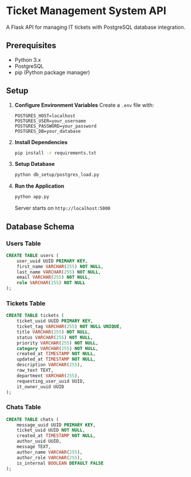# Ticket Management System API

A Flask API for managing IT tickets with PostgreSQL database integration.

## Prerequisites

- Python 3.x
- PostgreSQL
- pip (Python package manager)

## Setup

1. **Configure Environment Variables**
   Create a `.env` file with:
   ```
   POSTGRES_HOST=localhost
   POSTGRES_USER=your_username
   POSTGRES_PASSWORD=your_password
   POSTGRES_DB=your_database
   ```

2. **Install Dependencies**
   ```bash
   pip install -r requirements.txt
   ```

3. **Setup Database**
   ```bash
   python db_setup/postgres_load.py
   ```

4. **Run the Application**
   ```bash
   python app.py
   ```
   Server starts on `http://localhost:5000`

## Database Schema

### Users Table
```sql
CREATE TABLE users (
    user_uuid UUID PRIMARY KEY,
    first_name VARCHAR(255) NOT NULL,
    last_name VARCHAR(255) NOT NULL,
    email VARCHAR(255) NOT NULL,
    role VARCHAR(255) NOT NULL
);
```

### Tickets Table
```sql
CREATE TABLE tickets (
    ticket_uuid UUID PRIMARY KEY,
    ticket_tag VARCHAR(255) NOT NULL UNIQUE,
    title VARCHAR(255) NOT NULL,
    status VARCHAR(255) NOT NULL,
    priority VARCHAR(255) NOT NULL,
    category VARCHAR(255) NOT NULL,
    created_at TIMESTAMP NOT NULL,
    updated_at TIMESTAMP NOT NULL,
    description VARCHAR(255),
    raw_text TEXT,
    department VARCHAR(255),
    requesting_user_uuid UUID,
    it_owner_uuid UUID
);
```

### Chats Table
```sql
CREATE TABLE chats (
    message_uuid UUID PRIMARY KEY,
    ticket_uuid UUID NOT NULL,
    created_at TIMESTAMP NOT NULL,
    author_uuid UUID,
    message TEXT,
    author_name VARCHAR(255),
    author_role VARCHAR(255),
    is_internal BOOLEAN DEFAULT FALSE
);
```
